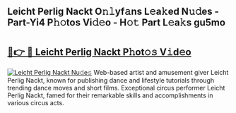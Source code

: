 ## Leicht Perlig Nackt O𝚗𝚕yf𝚊ns L𝚎a𝚔ed N𝚞𝚍es - Part-Yi4 P𝚑𝚘tos Vi𝚍𝚎o - H𝚘𝚝 Part L𝚎a𝚔s gu5mo

# <h2><a href="http://kf07on.oniu.top/?m=Leicht+Perlig+Nackt">🔗👉 🔴 Leicht Perlig Nackt P𝚑ot𝚘𝚜 V𝚒d𝚎o</a></h2>

[![Leicht Perlig Nackt Nu𝚍e𝚜](https://i.imgur.com/0qMVB7G.gif)](http://kf07on.oniu.top/?m=Leicht+Perlig+Nackt)
Web-based artist and amusement giver Leicht Perlig Nackt, known for publishing dance and lifestyle tutorials through trending dance moves and short films. Exceptional circus performer Leicht Perlig Nackt, famed for their remarkable skills and accomplishments in various circus acts.  

